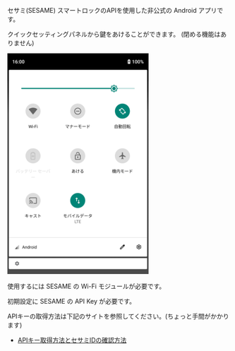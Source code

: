 
セサミ(SESAME) スマートロックのAPIを使用した非公式の Android アプリです。

クイックセッティングパネルから鍵をあけることができます。
(閉める機能はありません)

<img src="https://github.com/gaeeyo/PushToOpen/raw/main/screenshots/Screenshot_1602918020.png" width="320"/>


使用するには SESAME の Wi-Fi モジュールが必要です。

初期設定に SESAME の API Key が必要です。

APIキーの取得方法は下記のサイトを参照してください。(ちょっと手間がかかります)

- [APIキー取得方法とセサミIDの確認方法](https://jp.candyhouse.co/blogs/how-to/api%E3%82%AD%E3%83%BC%E5%8F%96%E5%BE%97%E6%96%B9%E6%B3%95%E3%81%A8%E3%82%BB%E3%82%B5%E3%83%9Fid%E3%81%AE%E7%A2%BA%E8%AA%8D%E6%96%B9%E6%B3%95)


